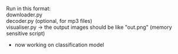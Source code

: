 Run in this format:
<br />downloader.py
<br />decoder.py (optional, for mp3 files)
<br />visualiser.py -> the output images should be like "out.png" (memory sensitive script)
- now working on classification model
